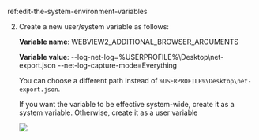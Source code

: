 ref:edit-the-system-environment-variables

2. Create a new user/system variable as follows:

    **Variable name**: WEBVIEW2_ADDITIONAL_BROWSER_ARGUMENTS

    **Variable value**: --log-net-log=%USERPROFILE%\Desktop\net-export.json --net-log-capture-mode=Everything

    You can choose a different path instead of `%USERPROFILE%\Desktop\net-export.json`.

    If you want the variable to be effective system-wide, create it as a system variable. Otherwise, create it as a user variable

    ![](https://joji.blob.core.windows.net/recipe/edge-webview2-netexport-log-1.png)
